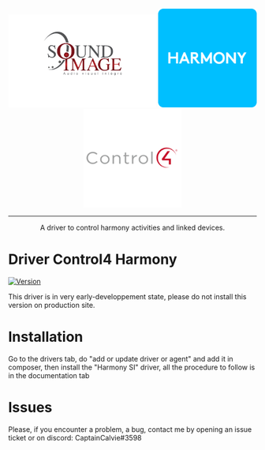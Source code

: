 <p align="center">
  <img src="./images/sound-image-logo.png" alt "Soundimage" width="300">
  <img src="./images/harmony-logo.png" alt="Harmony" width="200"/>
  <img src="./images/control4-vector-logo.svg" alt="Control4" width="200"/>
  
</p>

---

<p align="center">A driver to control harmony activities and linked devices.</p>

# Driver Control4 Harmony

[![Version](https://img.shields.io/badge/version-2-green.svg)](https://github.com/CdriFry/C4_HarmonyHub/releases/tag/V2)
<P>This driver is in very early-developpement state, please do not install this version on production site. </p>

# Installation 

<p>Go to the drivers tab, do "add or update driver or agent" and add it in composer, then install the "Harmony SI" driver, all the procedure to follow is in the documentation tab</p>

# Issues

<p>Please, if you encounter a problem, a bug, contact me by opening an issue ticket or on discord: CaptainCalvie#3598</p>
